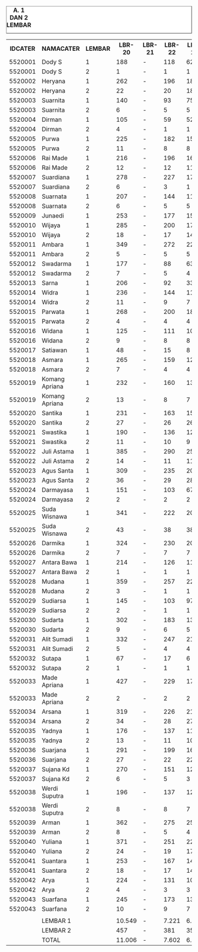 <HTML>
<HEAD>
<META HTTP-EQUIV="Content-Type" CONTENT="text/html;charset=windows-1252">
<TITLE>MONITOR LEMBAR BILLMAN OKTOBER 2015 - RAYON GIANYAR</TITLE>
</HEAD>
<BODY>
<TABLE BORDER=1 BGCOLOR=#ffffff CELLSPACING=0><FONT FACE="Segoe UI" COLOR=#000000><CAPTION><B>A. 1 DAN 2 LEMBAR</B></CAPTION></FONT>

<table><tbody><tr><th> IDCATER </th><th> NAMACATER </th><th> LEMBAR </th><th> LBR-20 </th><th> LBR-21 </th><th> LBR-22 </th><th> LBR-23 </th><th> </th><th> RP-20 </th><th> RP-21 </th><th> RP-22 </th><th> RP-23 </th></tr><tr><td> 5520001 </td><td> Dody S </td><td> 1 </td><td> 188 </td><td> - </td><td> 118 </td><td> 62 </td><td> </td><td> 49.940.227 </td><td> - </td><td> 23.824.604 </td><td> 9.497.027 </td></tr><tr><td> 5520001 </td><td> Dody S </td><td> 2 </td><td> 1 </td><td> - </td><td> 1 </td><td> 1 </td><td> </td><td> 261.748 </td><td> - </td><td> 261.748 </td><td> 261.748 </td></tr><tr><td> 5520002 </td><td> Heryana </td><td> 1 </td><td> 262 </td><td> - </td><td> 196 </td><td> 182 </td><td> </td><td> 20.492.404 </td><td> - </td><td> 15.714.234 </td><td> 14.668.460 </td></tr><tr><td> 5520002 </td><td> Heryana </td><td> 2 </td><td> 22 </td><td> - </td><td> 20 </td><td> 18 </td><td> </td><td> 2.944.354 </td><td> - </td><td> 2.266.334 </td><td> 2.106.564 </td></tr><tr><td> 5520003 </td><td> Suarnita </td><td> 1 </td><td> 140 </td><td> - </td><td> 93 </td><td> 75 </td><td> </td><td> 26.289.218 </td><td> - </td><td> 19.260.251 </td><td> 17.266.776 </td></tr><tr><td> 5520003 </td><td> Suarnita </td><td> 2 </td><td> 6 </td><td> - </td><td> 5 </td><td> 5 </td><td> </td><td> 2.631.376 </td><td> - </td><td> 2.014.137 </td><td> 2.014.137 </td></tr><tr><td> 5520004 </td><td> Dirman </td><td> 1 </td><td> 105 </td><td> - </td><td> 59 </td><td> 52 </td><td> </td><td> 13.877.719 </td><td> - </td><td> 4.769.281 </td><td> 4.210.728 </td></tr><tr><td> 5520004 </td><td> Dirman </td><td> 2 </td><td> 4 </td><td> - </td><td> 1 </td><td> 1 </td><td> </td><td> 1.948.623 </td><td> - </td><td> 340.569 </td><td> 340.569 </td></tr><tr><td> 5520005 </td><td> Purwa </td><td> 1 </td><td> 225 </td><td> - </td><td> 182 </td><td> 155 </td><td> </td><td> 32.046.225 </td><td> - </td><td> 21.291.774 </td><td> 19.580.659 </td></tr><tr><td> 5520005 </td><td> Purwa </td><td> 2 </td><td> 11 </td><td> - </td><td> 8 </td><td> 8 </td><td> </td><td> 2.275.249 </td><td> - </td><td> 1.467.448 </td><td> 1.467.448 </td></tr><tr><td> 5520006 </td><td> Rai Made </td><td> 1 </td><td> 216 </td><td> - </td><td> 196 </td><td> 162 </td><td> </td><td> 17.484.205 </td><td> - </td><td> 14.013.057 </td><td> 10.534.942 </td></tr><tr><td> 5520006 </td><td> Rai Made </td><td> 2 </td><td> 12 </td><td> - </td><td> 12 </td><td> 11 </td><td> </td><td> 2.293.431 </td><td> - </td><td> 2.293.431 </td><td> 2.176.979 </td></tr><tr><td> 5520007 </td><td> Suardiana </td><td> 1 </td><td> 278 </td><td> - </td><td> 227 </td><td> 171 </td><td> </td><td> 23.091.501 </td><td> - </td><td> 18.713.012 </td><td> 11.947.131 </td></tr><tr><td> 5520007 </td><td> Suardiana </td><td> 2 </td><td> 6 </td><td> - </td><td> 3 </td><td> 1 </td><td> </td><td> 16.122.587 </td><td> - </td><td> 15.627.712 </td><td> 15.516.403 </td></tr><tr><td> 5520008 </td><td> Suarnata </td><td> 1 </td><td> 207 </td><td> - </td><td> 144 </td><td> 118 </td><td> </td><td> 52.674.726 </td><td> - </td><td> 31.549.062 </td><td> 23.299.416 </td></tr><tr><td> 5520008 </td><td> Suarnata </td><td> 2 </td><td> 6 </td><td> - </td><td> 5 </td><td> 5 </td><td> </td><td> 855.473 </td><td> - </td><td> 795.511 </td><td> 795.511 </td></tr><tr><td> 5520009 </td><td> Junaedi </td><td> 1 </td><td> 253 </td><td> - </td><td> 177 </td><td> 152 </td><td> </td><td> 47.376.124 </td><td> - </td><td> 34.009.147 </td><td> 31.466.754 </td></tr><tr><td> 5520010 </td><td> Wijaya </td><td> 1 </td><td> 285 </td><td> - </td><td> 200 </td><td> 172 </td><td> </td><td> 18.803.415 </td><td> - </td><td> 12.547.393 </td><td> 10.356.596 </td></tr><tr><td> 5520010 </td><td> Wijaya </td><td> 2 </td><td> 18 </td><td> - </td><td> 17 </td><td> 14 </td><td> </td><td> 2.709.133 </td><td> - </td><td> 2.514.273 </td><td> 2.251.718 </td></tr><tr><td> 5520011 </td><td> Ambara </td><td> 1 </td><td> 349 </td><td> - </td><td> 272 </td><td> 225 </td><td> </td><td> 67.618.701 </td><td> - </td><td> 42.164.400 </td><td> 33.413.083 </td></tr><tr><td> 5520011 </td><td> Ambara </td><td> 2 </td><td> 5 </td><td> - </td><td> 5 </td><td> 5 </td><td> </td><td> 7.217.211 </td><td> - </td><td> 7.217.211 </td><td> 7.217.211 </td></tr><tr><td> 5520012 </td><td> Swadarma </td><td> 1 </td><td> 177 </td><td> - </td><td> 88 </td><td> 63 </td><td> </td><td> 92.131.075 </td><td> - </td><td> 44.101.585 </td><td> 27.261.157 </td></tr><tr><td> 5520012 </td><td> Swadarma </td><td> 2 </td><td> 7 </td><td> - </td><td> 5 </td><td> 4 </td><td> </td><td> 7.154.880 </td><td> - </td><td> 4.885.379 </td><td> 4.521.015 </td></tr><tr><td> 5520013 </td><td> Sarna </td><td> 1 </td><td> 206 </td><td> - </td><td> 92 </td><td> 33 </td><td> </td><td> 21.884.743 </td><td> - </td><td> 9.719.303 </td><td> 4.949.937 </td></tr><tr><td> 5520014 </td><td> Widra </td><td> 1 </td><td> 236 </td><td> - </td><td> 144 </td><td> 118 </td><td> </td><td> 75.743.225 </td><td> - </td><td> 46.581.513 </td><td> 40.350.949 </td></tr><tr><td> 5520014 </td><td> Widra </td><td> 2 </td><td> 11 </td><td> - </td><td> 9 </td><td> 7 </td><td> </td><td> 8.063.429 </td><td> - </td><td> 7.662.664 </td><td> 6.571.008 </td></tr><tr><td> 5520015 </td><td> Parwata </td><td> 1 </td><td> 268 </td><td> - </td><td> 200 </td><td> 184 </td><td> </td><td> 51.594.149 </td><td> - </td><td> 35.589.911 </td><td> 29.606.905 </td></tr><tr><td> 5520015 </td><td> Parwata </td><td> 2 </td><td> 4 </td><td> - </td><td> 4 </td><td> 4 </td><td> </td><td> 950.880 </td><td> - </td><td> 950.880 </td><td> 950.880 </td></tr><tr><td> 5520016 </td><td> Widana </td><td> 1 </td><td> 125 </td><td> - </td><td> 111 </td><td> 107 </td><td> </td><td> 15.948.463 </td><td> - </td><td> 14.696.836 </td><td> 14.521.341 </td></tr><tr><td> 5520016 </td><td> Widana </td><td> 2 </td><td> 9 </td><td> - </td><td> 8 </td><td> 8 </td><td> </td><td> 3.309.466 </td><td> - </td><td> 3.073.631 </td><td> 3.073.631 </td></tr><tr><td> 5520017 </td><td> Satiawan </td><td> 1 </td><td> 48 </td><td> - </td><td> 15 </td><td> 8 </td><td> </td><td> 14.036.037 </td><td> - </td><td> 5.122.246 </td><td> 3.037.346 </td></tr><tr><td> 5520018 </td><td> Asmara </td><td> 1 </td><td> 265 </td><td> - </td><td> 159 </td><td> 122 </td><td> </td><td> 23.331.977 </td><td> - </td><td> 13.395.093 </td><td> 10.973.225 </td></tr><tr><td> 5520018 </td><td> Asmara </td><td> 2 </td><td> 7 </td><td> - </td><td> 4 </td><td> 4 </td><td> </td><td> 587.081 </td><td> - </td><td> 407.761 </td><td> 407.761 </td></tr><tr><td> 5520019 </td><td> Komang Apriana </td><td> 1 </td><td> 232 </td><td> - </td><td> 160 </td><td> 132 </td><td> </td><td> 42.666.195 </td><td> - </td><td> 26.703.517 </td><td> 23.162.144 </td></tr><tr><td> 5520019 </td><td> Komang Apriana </td><td> 2 </td><td> 13 </td><td> - </td><td> 8 </td><td> 7 </td><td> </td><td> 5.631.515 </td><td> - </td><td> 4.451.782 </td><td> 4.292.315 </td></tr><tr><td> 5520020 </td><td> Santika </td><td> 1 </td><td> 231 </td><td> - </td><td> 163 </td><td> 152 </td><td> </td><td> 30.921.311 </td><td> - </td><td> 20.635.703 </td><td> 19.574.015 </td></tr><tr><td> 5520020 </td><td> Santika </td><td> 2 </td><td> 27 </td><td> - </td><td> 26 </td><td> 26 </td><td> </td><td> 6.297.729 </td><td> - </td><td> 6.050.854 </td><td> 6.050.854 </td></tr><tr><td> 5520021 </td><td> Swastika </td><td> 1 </td><td> 190 </td><td> - </td><td> 136 </td><td> 125 </td><td> </td><td> 28.718.822 </td><td> - </td><td> 20.497.104 </td><td> 16.997.666 </td></tr><tr><td> 5520021 </td><td> Swastika </td><td> 2 </td><td> 11 </td><td> - </td><td> 10 </td><td> 9 </td><td> </td><td> 4.384.007 </td><td> - </td><td> 4.207.116 </td><td> 4.043.837 </td></tr><tr><td> 5520022 </td><td> Juli Astama </td><td> 1 </td><td> 385 </td><td> - </td><td> 290 </td><td> 251 </td><td> </td><td> 47.844.618 </td><td> - </td><td> 37.038.526 </td><td> 29.343.234 </td></tr><tr><td> 5520022 </td><td> Juli Astama </td><td> 2 </td><td> 14 </td><td> - </td><td> 11 </td><td> 11 </td><td> </td><td> 7.015.502 </td><td> - </td><td> 5.858.382 </td><td> 5.858.382 </td></tr><tr><td> 5520023 </td><td> Agus Santa </td><td> 1 </td><td> 309 </td><td> - </td><td> 235 </td><td> 207 </td><td> </td><td> 44.408.566 </td><td> - </td><td> 33.764.818 </td><td> 26.378.399 </td></tr><tr><td> 5520023 </td><td> Agus Santa </td><td> 2 </td><td> 36 </td><td> - </td><td> 29 </td><td> 28 </td><td> </td><td> 17.840.679 </td><td> - </td><td> 10.466.130 </td><td> 10.312.515 </td></tr><tr><td> 5520024 </td><td> Darmayasa </td><td> 1 </td><td> 151 </td><td> - </td><td> 103 </td><td> 67 </td><td> </td><td> 13.713.899 </td><td> - </td><td> 10.328.099 </td><td> 8.600.518 </td></tr><tr><td> 5520024 </td><td> Darmayasa </td><td> 2 </td><td> 2 </td><td> - </td><td> 2 </td><td> 2 </td><td> </td><td> 193.975 </td><td> - </td><td> 193.975 </td><td> 193.975 </td></tr><tr><td> 5520025 </td><td> Suda Wisnawa </td><td> 1 </td><td> 341 </td><td> - </td><td> 222 </td><td> 209 </td><td> </td><td> 34.564.274 </td><td> - </td><td> 22.821.694 </td><td> 21.008.101 </td></tr><tr><td> 5520025 </td><td> Suda Wisnawa </td><td> 2 </td><td> 43 </td><td> - </td><td> 38 </td><td> 38 </td><td> </td><td> 7.058.843 </td><td> - </td><td> 5.726.277 </td><td> 5.726.277 </td></tr><tr><td> 5520026 </td><td> Darmika </td><td> 1 </td><td> 324 </td><td> - </td><td> 230 </td><td> 201 </td><td> </td><td> 76.229.515 </td><td> - </td><td> 42.265.687 </td><td> 37.831.018 </td></tr><tr><td> 5520026 </td><td> Darmika </td><td> 2 </td><td> 7 </td><td> - </td><td> 7 </td><td> 7 </td><td> </td><td> 2.805.192 </td><td> - </td><td> 2.805.192 </td><td> 2.805.192 </td></tr><tr><td> 5520027 </td><td> Antara Bawa </td><td> 1 </td><td> 214 </td><td> - </td><td> 126 </td><td> 111 </td><td> </td><td> 30.105.496 </td><td> - </td><td> 18.010.778 </td><td> 15.573.324 </td></tr><tr><td> 5520027 </td><td> Antara Bawa </td><td> 2 </td><td> 1 </td><td> - </td><td> 1 </td><td> 1 </td><td> </td><td> 187.616 </td><td> - </td><td> 187.616 </td><td> 187.616 </td></tr><tr><td> 5520028 </td><td> Mudana </td><td> 1 </td><td> 359 </td><td> - </td><td> 257 </td><td> 224 </td><td> </td><td> 72.141.666 </td><td> - </td><td> 52.994.981 </td><td> 40.786.571 </td></tr><tr><td> 5520028 </td><td> Mudana </td><td> 2 </td><td> 3 </td><td> - </td><td> 1 </td><td> 1 </td><td> </td><td> 1.707.086 </td><td> - </td><td> 829.909 </td><td> 829.909 </td></tr><tr><td> 5520029 </td><td> Sudiarsa </td><td> 1 </td><td> 145 </td><td> - </td><td> 103 </td><td> 97 </td><td> </td><td> 26.622.769 </td><td> - </td><td> 21.168.757 </td><td> 18.152.970 </td></tr><tr><td> 5520029 </td><td> Sudiarsa </td><td> 2 </td><td> 2 </td><td> - </td><td> 1 </td><td> 1 </td><td> </td><td> 447.161 </td><td> - </td><td> 354.530 </td><td> 354.530 </td></tr><tr><td> 5520030 </td><td> Sudarta </td><td> 1 </td><td> 302 </td><td> - </td><td> 183 </td><td> 138 </td><td> </td><td> 42.859.399 </td><td> - </td><td> 22.190.978 </td><td> 17.525.152 </td></tr><tr><td> 5520030 </td><td> Sudarta </td><td> 2 </td><td> 9 </td><td> - </td><td> 6 </td><td> 5 </td><td> </td><td> 2.923.598 </td><td> - </td><td> 1.984.921 </td><td> 1.815.108 </td></tr><tr><td> 5520031 </td><td> Alit Sumadi </td><td> 1 </td><td> 332 </td><td> - </td><td> 247 </td><td> 214 </td><td> </td><td> 56.582.831 </td><td> - </td><td> 36.854.937 </td><td> 31.812.550 </td></tr><tr><td> 5520031 </td><td> Alit Sumadi </td><td> 2 </td><td> 5 </td><td> - </td><td> 4 </td><td> 4 </td><td> </td><td> 1.862.336 </td><td> - </td><td> 1.017.555 </td><td> 1.017.555 </td></tr><tr><td> 5520032 </td><td> Sutapa </td><td> 1 </td><td> 67 </td><td> - </td><td> 17 </td><td> 6 </td><td> </td><td> 21.909.323 </td><td> - </td><td> 5.344.993 </td><td> 3.101.581 </td></tr><tr><td> 5520032 </td><td> Sutapa </td><td> 2 </td><td> 1 </td><td> - </td><td> 1 </td><td> 1 </td><td> </td><td> 154.668 </td><td> - </td><td> 154.668 </td><td> 154.668 </td></tr><tr><td> 5520033 </td><td> Made Apriana </td><td> 1 </td><td> 427 </td><td> - </td><td> 229 </td><td> 171 </td><td> </td><td> 56.769.890 </td><td> - </td><td> 39.489.098 </td><td> 33.645.363 </td></tr><tr><td> 5520033 </td><td> Made Apriana </td><td> 2 </td><td> 2 </td><td> - </td><td> 2 </td><td> 2 </td><td> </td><td> 981.553 </td><td> - </td><td> 981.553 </td><td> 981.553 </td></tr><tr><td> 5520034 </td><td> Arsana </td><td> 1 </td><td> 319 </td><td> - </td><td> 226 </td><td> 210 </td><td> </td><td> 47.598.453 </td><td> - </td><td> 35.200.396 </td><td> 32.448.880 </td></tr><tr><td> 5520034 </td><td> Arsana </td><td> 2 </td><td> 34 </td><td> - </td><td> 28 </td><td> 27 </td><td> </td><td> 13.215.474 </td><td> - </td><td> 11.446.745 </td><td> 11.177.288 </td></tr><tr><td> 5520035 </td><td> Yadnya </td><td> 1 </td><td> 176 </td><td> - </td><td> 137 </td><td> 118 </td><td> </td><td> 21.071.518 </td><td> - </td><td> 17.054.484 </td><td> 15.578.137 </td></tr><tr><td> 5520035 </td><td> Yadnya </td><td> 2 </td><td> 13 </td><td> - </td><td> 11 </td><td> 10 </td><td> </td><td> 2.808.261 </td><td> - </td><td> 2.390.095 </td><td> 2.271.872 </td></tr><tr><td> 5520036 </td><td> Suarjana </td><td> 1 </td><td> 291 </td><td> - </td><td> 199 </td><td> 163 </td><td> </td><td> 55.345.812 </td><td> - </td><td> 41.586.194 </td><td> 34.631.707 </td></tr><tr><td> 5520036 </td><td> Suarjana </td><td> 2 </td><td> 27 </td><td> - </td><td> 22 </td><td> 22 </td><td> </td><td> 9.982.093 </td><td> - </td><td> 7.930.003 </td><td> 7.930.003 </td></tr><tr><td> 5520037 </td><td> Sujana Kd </td><td> 1 </td><td> 270 </td><td> - </td><td> 151 </td><td> 120 </td><td> </td><td> 44.732.263 </td><td> - </td><td> 20.343.850 </td><td> 16.437.869 </td></tr><tr><td> 5520037 </td><td> Sujana Kd </td><td> 2 </td><td> 6 </td><td> - </td><td> 5 </td><td> 3 </td><td> </td><td> 4.010.663 </td><td> - </td><td> 3.876.243 </td><td> 1.827.229 </td></tr><tr><td> 5520038 </td><td> Werdi Suputra </td><td> 1 </td><td> 196 </td><td> - </td><td> 137 </td><td> 120 </td><td> </td><td> 23.406.603 </td><td> - </td><td> 15.114.550 </td><td> 13.788.539 </td></tr><tr><td> 5520038 </td><td> Werdi Suputra </td><td> 2 </td><td> 8 </td><td> - </td><td> 8 </td><td> 7 </td><td> </td><td> 2.757.441 </td><td> - </td><td> 2.757.441 </td><td> 2.633.228 </td></tr><tr><td> 5520039 </td><td> Arman </td><td> 1 </td><td> 362 </td><td> - </td><td> 275 </td><td> 254 </td><td> </td><td> 27.335.537 </td><td> - </td><td> 20.732.457 </td><td> 18.982.720 </td></tr><tr><td> 5520039 </td><td> Arman </td><td> 2 </td><td> 8 </td><td> - </td><td> 5 </td><td> 4 </td><td> </td><td> 1.201.799 </td><td> - </td><td> 812.418 </td><td> 650.800 </td></tr><tr><td> 5520040 </td><td> Yuliana </td><td> 1 </td><td> 371 </td><td> - </td><td> 251 </td><td> 227 </td><td> </td><td> 38.332.711 </td><td> - </td><td> 25.428.142 </td><td> 22.753.455 </td></tr><tr><td> 5520040 </td><td> Yuliana </td><td> 2 </td><td> 24 </td><td> - </td><td> 19 </td><td> 17 </td><td> </td><td> 4.298.881 </td><td> - </td><td> 3.430.891 </td><td> 2.985.492 </td></tr><tr><td> 5520041 </td><td> Suantara </td><td> 1 </td><td> 253 </td><td> - </td><td> 167 </td><td> 144 </td><td> </td><td> 66.018.159 </td><td> - </td><td> 41.181.073 </td><td> 36.535.157 </td></tr><tr><td> 5520041 </td><td> Suantara </td><td> 2 </td><td> 18 </td><td> - </td><td> 17 </td><td> 14 </td><td> </td><td> 12.861.565 </td><td> - </td><td> 12.712.443 </td><td> 8.656.228 </td></tr><tr><td> 5520042 </td><td> Arya </td><td> 1 </td><td> 224 </td><td> - </td><td> 131 </td><td> 104 </td><td> </td><td> 45.388.387 </td><td> - </td><td> 22.975.804 </td><td> 17.058.130 </td></tr><tr><td> 5520042 </td><td> Arya </td><td> 2 </td><td> 4 </td><td> - </td><td> 3 </td><td> 3 </td><td> </td><td> 1.555.881 </td><td> - </td><td> 1.275.942 </td><td> 1.275.942 </td></tr><tr><td> 5520043 </td><td> Suarfana </td><td> 1 </td><td> 245 </td><td> - </td><td> 173 </td><td> 137 </td><td> </td><td> 70.103.870 </td><td> - </td><td> 28.354.874 </td><td> 16.795.288 </td></tr><tr><td> 5520043 </td><td> Suarfana </td><td> 2 </td><td> 10 </td><td> - </td><td> 9 </td><td> 7 </td><td> </td><td> 6.250.896 </td><td> - </td><td> 6.165.343 </td><td> 5.862.743 </td></tr><tr><td> </td><td> </td><td> </td><td> </td><td> </td><td> </td><td> </td><td> </td><td> </td><td> </td><td> </td><td> </td></tr><tr><td> </td><td> LEMBAR 1 </td><td> </td><td> 10.549 </td><td> - </td><td> 7.221 </td><td> 6.063 </td><td> - </td><td> 1.729.756.021 </td><td> - </td><td> 1.085.144.196 </td><td> 885.444.920 </td></tr><tr><td> </td><td> LEMBAR 2 </td><td> </td><td> 457 </td><td> - </td><td> 381 </td><td> 353 </td><td> - </td><td> 177.759.335 </td><td> - </td><td> 149.846.713 </td><td> 139.567.694 </td></tr><tr><td> </td><td> TOTAL </td><td> </td><td> 11.006 </td><td> - </td><td> 7.602 </td><td> 6.416 </td><td> - </td><td> 1.907.515.356 </td><td> - </td><td> 1.234.990.909 </td><td> 1.025.012.614 </td></tr></tbody></table>

</TR>
</TBODY>
<TFOOT></TFOOT>
</TABLE>
</BODY>
</HTML> 
